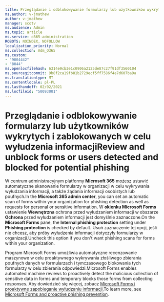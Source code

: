 ```yaml
---
title: Przeglądanie i odblokowywanie formularzy lub użytkowników wykrytych i zablokowanych w celu wyłudzenia informacji
ms.author: v-jmathew
author: v-jmathew
manager: scotv
ms.audience: Admin
ms.topic: article
ms.service: o365-administration
ROBOTS: NOINDEX, NOFOLLOW
localization_priority: Normal
ms.collection: Adm_O365
ms.custom:
- "9004442"
- "8044"
ms.openlocfilehash: 6314e9cb3e1c0906a2125de87c27f91df3560104
ms.sourcegitcommit: 9b8f2ca19fb81b2729ecf5ff7586f4e7d607ba9a
ms.translationtype: MT
ms.contentlocale: pl-PL
ms.lasthandoff: 02/02/2021
ms.locfileid: "50093001"
---
```

# <a name="review-and-unblock-forms-or-users-detected-and-blocked-for-potential-phishing"></a><span data-ttu-id="79142-102">Przeglądanie i odblokowywanie formularzy lub użytkowników wykrytych i zablokowanych w celu wyłudzenia informacji</span><span class="sxs-lookup"><span data-stu-id="79142-102">Review and unblock forms or users detected and blocked for potential phishing</span></span>

<span data-ttu-id="79142-103">W centrum administracyjnym platformy **Microsoft 365** możesz ustawić automatyczne skanowanie formularzy w organizacji w celu wykrywania wyłudzania informacji, a także żądania informacji osobistych lub poufnych.</span><span class="sxs-lookup"><span data-stu-id="79142-103">In the **Microsoft 365 admin center**, you can set an automatic scan of forms within your organization for phishing detection as well as requests for personal or sensitive information.</span></span> <span data-ttu-id="79142-104">W **okienku Microsoft Forms** ustawienie **Wewnętrzna** ochrona przed wyłudzaniem informacji w obszarze **Ochrona** przed wyłudzaniem informacji jest domyślnie zaznaczone.</span><span class="sxs-lookup"><span data-stu-id="79142-104">On the **Microsoft Forms** pane, the **Internal phishing protection** setting under **Phishing protection** is checked by default.</span></span> <span data-ttu-id="79142-105">Usuń zaznaczenie tej opcji, jeśli nie chcesz, aby próby wyłudzenia informacji dotyczyły formularzy w organizacji.</span><span class="sxs-lookup"><span data-stu-id="79142-105">Uncheck this option if you don't want phishing scans for forms within your organization.</span></span>

<span data-ttu-id="79142-106">Program Microsoft Forms umożliwia automatyczne recenzowanie maszynowe w celu proaktywnego wykrywania złośliwego zbierania poufnych danych w formularzach i tymczasowego blokowania tych formularzy w celu zbierania odpowiedzi.</span><span class="sxs-lookup"><span data-stu-id="79142-106">Microsoft Forms enables automated machine reviews to proactively detect the malicious collection of sensitive data in forms and temporary blocks those forms from collecting responses.</span></span> <span data-ttu-id="79142-107">Aby dowiedzieć się więcej, zobacz [Microsoft Forms i proaktywne zapobieganie wyłudzaniu informacji.](https://support.microsoft.com/office/microsoft-forms-and-proactive-phishing-prevention-b3950a20-296d-4e8e-96f5-594ced998a90)</span><span class="sxs-lookup"><span data-stu-id="79142-107">To learn more, see [Microsoft Forms and proactive phishing prevention](https://support.microsoft.com/office/microsoft-forms-and-proactive-phishing-prevention-b3950a20-296d-4e8e-96f5-594ced998a90).</span></span>
